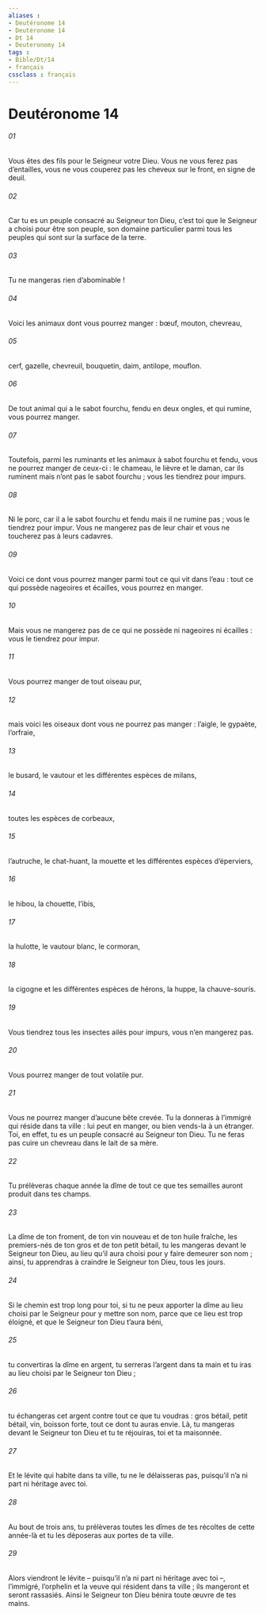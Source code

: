 ```yaml
---
aliases : 
- Deutéronome 14
- Deutéronome 14
- Dt 14
- Deuteronomy 14
tags : 
- Bible/Dt/14
- français
cssclass : français
---
```


# Deutéronome 14

###### 01
Vous êtes des fils pour le Seigneur votre Dieu. Vous ne vous ferez pas d’entailles, vous ne vous couperez pas les cheveux sur le front, en signe de deuil.
###### 02
Car tu es un peuple consacré au Seigneur ton Dieu, c’est toi que le Seigneur a choisi pour être son peuple, son domaine particulier parmi tous les peuples qui sont sur la surface de la terre.
###### 03
Tu ne mangeras rien d’abominable !
###### 04
Voici les animaux dont vous pourrez manger : bœuf, mouton, chevreau,
###### 05
cerf, gazelle, chevreuil, bouquetin, daim, antilope, mouflon.
###### 06
De tout animal qui a le sabot fourchu, fendu en deux ongles, et qui rumine, vous pourrez manger.
###### 07
Toutefois, parmi les ruminants et les animaux à sabot fourchu et fendu, vous ne pourrez manger de ceux-ci : le chameau, le lièvre et le daman, car ils ruminent mais n’ont pas le sabot fourchu ; vous les tiendrez pour impurs.
###### 08
Ni le porc, car il a le sabot fourchu et fendu mais il ne rumine pas ; vous le tiendrez pour impur. Vous ne mangerez pas de leur chair et vous ne toucherez pas à leurs cadavres.
###### 09
Voici ce dont vous pourrez manger parmi tout ce qui vit dans l’eau : tout ce qui possède nageoires et écailles, vous pourrez en manger.
###### 10
Mais vous ne mangerez pas de ce qui ne possède ni nageoires ni écailles : vous le tiendrez pour impur.
###### 11
Vous pourrez manger de tout oiseau pur,
###### 12
mais voici les oiseaux dont vous ne pourrez pas manger : l’aigle, le gypaète, l’orfraie,
###### 13
le busard, le vautour et les différentes espèces de milans,
###### 14
toutes les espèces de corbeaux,
###### 15
l’autruche, le chat-huant, la mouette et les différentes espèces d’éperviers,
###### 16
le hibou, la chouette, l’ibis,
###### 17
la hulotte, le vautour blanc, le cormoran,
###### 18
la cigogne et les différentes espèces de hérons, la huppe, la chauve-souris.
###### 19
Vous tiendrez tous les insectes ailés pour impurs, vous n’en mangerez pas.
###### 20
Vous pourrez manger de tout volatile pur.
###### 21
Vous ne pourrez manger d’aucune bête crevée. Tu la donneras à l’immigré qui réside dans ta ville : lui peut en manger, ou bien vends-la à un étranger. Toi, en effet, tu es un peuple consacré au Seigneur ton Dieu.
Tu ne feras pas cuire un chevreau dans le lait de sa mère.
###### 22
Tu prélèveras chaque année la dîme de tout ce que tes semailles auront produit dans tes champs.
###### 23
La dîme de ton froment, de ton vin nouveau et de ton huile fraîche, les premiers-nés de ton gros et de ton petit bétail, tu les mangeras devant le Seigneur ton Dieu, au lieu qu’il aura choisi pour y faire demeurer son nom ; ainsi, tu apprendras à craindre le Seigneur ton Dieu, tous les jours.
###### 24
Si le chemin est trop long pour toi, si tu ne peux apporter la dîme au lieu choisi par le Seigneur pour y mettre son nom, parce que ce lieu est trop éloigné, et que le Seigneur ton Dieu t’aura béni,
###### 25
tu convertiras la dîme en argent, tu serreras l’argent dans ta main et tu iras au lieu choisi par le Seigneur ton Dieu ;
###### 26
tu échangeras cet argent contre tout ce que tu voudras : gros bétail, petit bétail, vin, boisson forte, tout ce dont tu auras envie. Là, tu mangeras devant le Seigneur ton Dieu et tu te réjouiras, toi et ta maisonnée.
###### 27
Et le lévite qui habite dans ta ville, tu ne le délaisseras pas, puisqu’il n’a ni part ni héritage avec toi.
###### 28
Au bout de trois ans, tu prélèveras toutes les dîmes de tes récoltes de cette année-là et tu les déposeras aux portes de ta ville.
###### 29
Alors viendront le lévite – puisqu’il n’a ni part ni héritage avec toi –, l’immigré, l’orphelin et la veuve qui résident dans ta ville ; ils mangeront et seront rassasiés. Ainsi le Seigneur ton Dieu bénira toute œuvre de tes mains.
